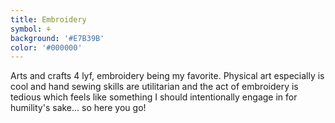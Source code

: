 ```yaml
---
title: Embroidery
symbol: ⚘
background: '#E7B39B'
color: '#000000'
---
```


Arts and crafts 4 lyf, embroidery being my favorite. Physical art especially is cool and hand sewing skills are utilitarian and the act of embroidery is tedious which feels like something I should intentionally engage in for humility's sake... so here you go! 
